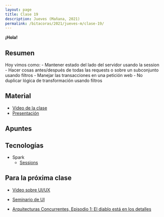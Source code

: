 ```yaml
---
layout: page
title: Clase 19
description: Jueves (Mañana, 2021)
permalink: /bitacoras/2021/jueves-m/clase-19/
---
```


**¡Hola!**

## Resumen

Hoy vimos como:
    - Mantener estado del lado del servidor usando la session
    - Hacer cosas antes/después de todas las requests o sobre un subconjunto usando filtros
    - Manejar las transacciones en una petición web
    - No duplicar lógica de transformación usando filtros

## Material

- [Video de la clase]()
- [Presentación](https://docs.google.com/presentation/d/1rVEIF5BbFc7I_JluHm0xy4zCylhJtwwEC34-XGTj4d0/edit?usp=sharing)

## Apuntes

## Tecnologías

- Spark
  - [Sessions](https://sparkjava.com/documentation#sessions)


## Para la próxima clase

- [Video sobre UI/UX](https://www.youtube.com/watch?v=78l4oTU6AfA)
- [Seminario de UI](https://drive.google.com/drive/folders/1cV8NP-SkO3FL2oaqskgYZhuU3kJ0ZUi7)

- [Arquitecturas Concurrentes, Episodio 1: El diablo está en los detalles](https://medium.com/arquitecturas-concurrentes/arquitecturas-concurrentes-episodio-1-el-diablo-est%C3%A1-en-los-detalles-692766ac669b)
